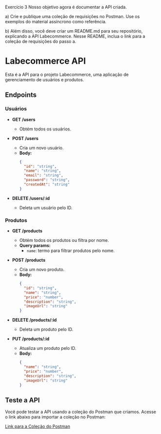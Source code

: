 Exercício 3
Nosso objetivo agora é documentar a API criada.

a) Crie e publique uma coleção de requisições no Postman. Use os exemplos do material assíncrono como referência.

b) Além disso, você deve criar um README.md para seu repositório, explicando a API Labecommerce. Nesse README, inclua o link para a coleção de requisições do passo a.




# Labecommerce API

Esta é a API para o projeto Labecommerce, uma aplicação de gerenciamento de usuários e produtos.

## Endpoints

### Usuários

- **GET /users**
  - Obtém todos os usuários.

- **POST /users**
  - Cria um novo usuário.
  - **Body:**
    ```json
    {
      "id": "string",
      "name": "string",
      "email": "string",
      "password": "string",
      "createdAt": "string"
    }
    ```

- **DELETE /users/:id**
  - Deleta um usuário pelo ID.

### Produtos

- **GET /products**
  - Obtém todos os produtos ou filtra por nome.
  - **Query params:**
    - `name`: termo para filtrar produtos pelo nome.

- **POST /products**
  - Cria um novo produto.
  - **Body:**
    ```json
    {
      "id": "string",
      "name": "string",
      "price": "number",
      "description": "string",
      "imageUrl": "string"
    }
    ```

- **DELETE /products/:id**
  - Deleta um produto pelo ID.

- **PUT /products/:id**
  - Atualiza um produto pelo ID.
  - **Body:**
    ```json
    {
      "name": "string",
      "price": "number",
      "description": "string",
      "imageUrl": "string"
    }
    ```

## Teste a API

Você pode testar a API usando a coleção do Postman que criamos. Acesse o link abaixo para importar a coleção no Postman:

[Link para a Coleção do Postman](URL_DA_COLECAO_POSTMAN)

